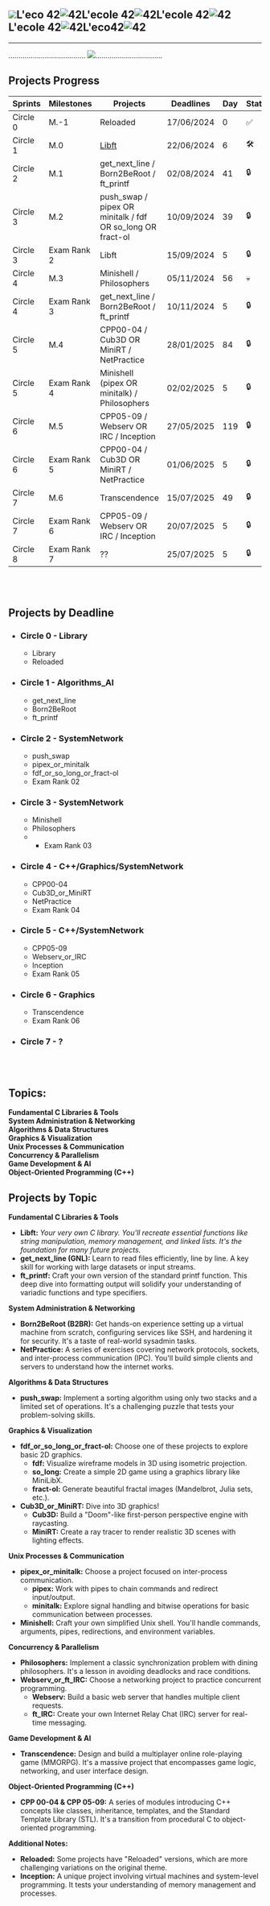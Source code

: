 ![](../zimg/42.svg)L'eco 42![42](../zimg/42.svg)L'ecole 42![42](../zimg/42.svg)L'ecole 42![42](../zimg/42.svg)L'ecole 42![42](../zimg/42.svg)L'eco42![42](../zimg/42.svg)  
---
--- 
...................................... ![](../zimg/peng.jpg).................................

## Projects Progress

| Sprints       | Milestones | Projects                                       | Deadlines   | Day  | Status |
|---------------|------------|------------------------------------------------|-----------|------|--------|
| Circle 0      | M.-1       | Reloaded                                        | 17/06/2024  | 0    | ✅     |
| Circle 1      | M.0        | [Libft](./C0_libft/README.md)                                           | 22/06/2024  | 6    | 🛠️     |
| Circle 2      | M.1        | get_next_line / Born2BeRoot / ft_printf         | 02/08/2024  | 41   | 🔒     |
| Circle 3      | M.2        | push_swap / pipex OR minitalk / fdf OR so_long OR fract-ol | 10/09/2024  | 39   | 🔒     |
| Circle 3      | Exam Rank 2 | Libft                                           | 15/09/2024  | 5    | 🔒     |
| Circle 4      | M.3        | Minishell / Philosophers                          | 05/11/2024  | 56   | 💀     |
| Circle 4      | Exam Rank 3 | get_next_line / Born2BeRoot / ft_printf         | 10/11/2024  | 5    | 🔒     |
| Circle 5      | M.4        | CPP00-04 / Cub3D OR MiniRT / NetPractice       | 28/01/2025  | 84   | 🔒     |
| Circle 5      | Exam Rank 4 | Minishell (pipex OR minitalk) / Philosophers    | 02/02/2025  | 5    | 🔒     |
| Circle 6      | M.5        | CPP05-09 / Webserv OR IRC / Inception            | 27/05/2025  | 119  | 🔒     |
| Circle 6      | Exam Rank 5 | CPP00-04 / Cub3D OR MiniRT / NetPractice       | 01/06/2025  | 5    | 🔒     |
| Circle 7      | M.6        | Transcendence                                     | 15/07/2025  | 49   | 🔒     |
| Circle 7      | Exam Rank 6 | CPP05-09 / Webserv OR IRC / Inception            | 20/07/2025  | 5    | 🔒     |
| Circle 8      | Exam Rank 7 | ??                                               | 25/07/2025  | 5    | 🔒     |


<br>
<br>

## Projects by Deadline

- ### Circle 0 - Library
  - Library
  - Reloaded
- ### Circle 1 - Algorithms_AI
  - get_next_line
  - Born2BeRoot
  - ft_printf
- ### Circle 2 - SystemNetwork
  - push_swap
  - pipex_or_minitalk
  - fdf_or_so_long_or_fract-ol
  - Exam Rank 02
- ### Circle 3 - SystemNetwork
  - Minishell
  - Philosophers
  - - Exam Rank 03 
- ### Circle 4 - C++/Graphics/SystemNetwork
  - CPP00-04
  - Cub3D_or_MiniRT
  - NetPractice
  - Exam Rank 04
- ### Circle 5 - C++/SystemNetwork
  - CPP05-09
  - Webserv_or_IRC
  - Inception
  - Exam Rank 05
- ### Circle 6 - Graphics
  - Transcendence
  - Exam Rank 06
- ### Circle 7 - ?

<br>
<br>


## Topics:
**Fundamental C Libraries & Tools**  
**System Administration & Networking**  
**Algorithms & Data Structures**  
**Graphics & Visualization**  
**Unix Processes & Communication**  
**Concurrency & Parallelism**  
**Game Development & AI**  
**Object-Oriented Programming (C++)**  

## Projects by Topic

**Fundamental C Libraries & Tools**

*   **Libft:** _Your very own C library. You'll recreate essential functions like string manipulation, memory management, and linked lists. It's the foundation for many future projects._
*   **get_next_line (GNL):** Learn to read files efficiently, line by line. A key skill for working with large datasets or input streams.
*   **ft_printf:** Craft your own version of the standard printf function. This deep dive into formatting output will solidify your understanding of variadic functions and type specifiers.

**System Administration & Networking**

*   **Born2BeRoot (B2BR):** Get hands-on experience setting up a virtual machine from scratch, configuring services like SSH, and hardening it for security. It's a taste of real-world sysadmin tasks.
*   **NetPractice:** A series of exercises covering network protocols, sockets, and inter-process communication (IPC). You'll build simple clients and servers to understand how the internet works.

**Algorithms & Data Structures**

*   **push_swap:** Implement a sorting algorithm using only two stacks and a limited set of operations. It's a challenging puzzle that tests your problem-solving skills.

**Graphics & Visualization**

*   **fdf_or_so_long_or_fract-ol:** Choose one of these projects to explore basic 2D graphics.  
    *   **fdf:** Visualize wireframe models in 3D using isometric projection.
    *   **so_long:** Create a simple 2D game using a graphics library like MiniLibX.
    *   **fract-ol:** Generate beautiful fractal images (Mandelbrot, Julia sets, etc.).
*   **Cub3D_or_MiniRT:** Dive into 3D graphics!  
    *   **Cub3D:** Build a "Doom"-like first-person perspective engine with raycasting.
    *   **MiniRT:** Create a ray tracer to render realistic 3D scenes with lighting effects.

**Unix Processes & Communication**

*   **pipex_or_minitalk:** Choose a project focused on inter-process communication.
    *   **pipex:** Work with pipes to chain commands and redirect input/output.
    *   **minitalk:** Explore signal handling and bitwise operations for basic communication between processes.
*   **Minishell:** Craft your own simplified Unix shell. You'll handle commands, arguments, pipes, redirections, and environment variables.

**Concurrency & Parallelism**

*   **Philosophers:** Implement a classic synchronization problem with dining philosophers. It's a lesson in avoiding deadlocks and race conditions.
*   **Webserv_or_ft_IRC:** Choose a networking project to practice concurrent programming.
    *   **Webserv:** Build a basic web server that handles multiple client requests.
    *   **ft_IRC:** Create your own Internet Relay Chat (IRC) server for real-time messaging.

**Game Development & AI**

*   **Transcendence:** Design and build a multiplayer online role-playing game (MMORPG). It's a massive project that encompasses game logic, networking, and user interface design.

**Object-Oriented Programming (C++)**

*   **CPP 00-04 & CPP 05-09:** A series of modules introducing C++ concepts like classes, inheritance, templates, and the Standard Template Library (STL). It's a transition from procedural C to object-oriented programming.

**Additional Notes:**

*   **Reloaded:** Some projects have "Reloaded" versions, which are more challenging variations on the original theme.
*   **Inception:** A unique project involving virtual machines and system-level programming. It tests your understanding of memory management and processes.



